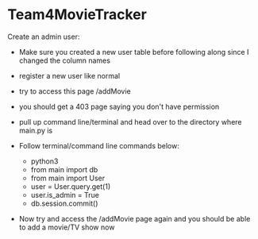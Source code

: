 # Team4MovieTracker

Create an admin user:
  - Make sure you created a new user table before following along since I changed the column names
  - register a new user like normal
  - try to access this page /addMovie
  - you should get a 403 page saying you don't have permission
  - pull up command line/terminal and head over to the directory where main.py is
  - Follow terminal/command line commands below:
    - python3
    - from main import db
    - from main import User
    - user = User.query.get(1)
    - user.is_admin = True
    - db.session.commit()
    
  - Now try and access the /addMovie page again and you should be able to add a movie/TV show now
